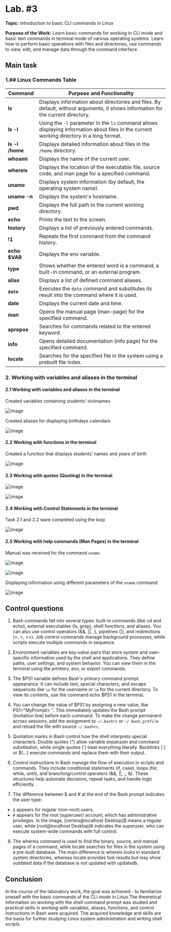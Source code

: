 # Lab. #3

**Topic:** Introduction to basic CLI commands in Linux

**Purpose of the Work:**
Learn basic commands for working in CLI mode and basic text commands in terminal mode of various operating systems. Learn how to perform basic operations with files and directories, use commands to view, edit, and manage data through the command interface

## Main task

### 1.## Linux Commands Table

| Command           | Purpose and Functionality |
|------------------|-------------------------|
| **ls** | Displays information about directories and files. By default, without arguments, it shows information for the current directory. |
| **ls -l** | Using the `-l` parameter in the `ls` command allows displaying information about files in the current working directory in a long format. |
| **ls -l /home** | Displays detailed information about files in the `/home` directory. |
| **whoami** | Displays the name of the current user. |
| **whereis** | Displays the location of the executable file, source code, and man page for a specified command. |
| **uname** | Displays system information (by default, the operating system name). |
| **uname -n** | Displays the system's hostname. |
| **pwd** | Displays the full path to the current working directory. |
| **echo** | Prints the text to the screen. |
| **history** | Displays a list of previously entered commands. |
| **!1** | Repeats the first command from the command history. |
| **echo $VAR** | Displays the env variable.  |
| **type** | Shows whether the entered word is a command, a built-in command, or an external program. |
| **alias** | Displays a list of defined command aliases. |
| **`date`** | Executes the `date` command and substitutes its result into the command where it is used. |
| **date** | Displays the current date and time. |
| **man** | Opens the manual page (man-page) for the specified command. |
| **apropos** | Searches for commands related to the entered keyword. |
| **info** | Opens detailed documentation (info page) for the specified command. |
| **locate** | Searches for the specified file in the system using a prebuilt file index. |

### 2. Working with variables and aliases in the terminal

#### 2.1 Working with variables and aliases in the terminal

Created variables containing students' nicknames

![image](./attachments/1.png)

Created aliases for displaying birthdays calendars

![image](./attachments/2.png)

#### 2.2 Working with functions in the terminal

Created a function that displays students' names and years of birth

![image](./attachments/3.png)

#### 2.3 Working with quotes (Quoting) in the terminal

![image](./attachments/4.png)

![image](./attachments/5.png)

#### 2.4 Working with Control Statements in the terminal

Task 2.1 and 2.2 ware completed using the loop

![image](./attachments/6.png)

#### 2.5 Working with help commands (Man Pages) in the terminal

Manual was received for the command `uname`

![image](./attachments/7.png)

![image](./attachments/8.png)

Displaying information using different parameters of the `uname` command

![image](./attachments/9.png)


## Control questions

1. Bash commands fall into several types: built-in commands (like cd and echo), external executables (ls, grep), shell functions, and aliases. You can also use control operators (&&, ||, ;), pipelines (|), and redirections (>, <, >>). Job control commands manage background processes, while scripts execute multiple commands in sequence.

2. Environment variables are key-value pairs that store system and user-specific information used by the shell and applications. They define paths, user settings, and system behavior. You can view them in the terminal using the printenv, env, or export commands.

3. The $PS1 variable defines Bash's primary command prompt appearance. It can include text, special characters, and escape sequences like `\u` for the username or `\w` for the current directory. To view its contents, use the command echo $PS1 in the terminal.

4. You can change the value of $PS1 by assigning a new value, like PS1="MyPrompt> ". This immediately updates the Bash prompt (invitation line) before each command. To make the change permanent across sessions, add the assignment to `~/.bashrc` or `~/.bash_profile` and reload the file with source `~/.bashrc`.

5. Quotation marks in Bash control how the shell interprets special characters. Double quotes (") allow variable expansion and command substitution, while single quotes (') treat everything literally. Backticks (`) or $(...) execute commands and replace them with their output.

6. Control instructions in Bash manage the flow of execution in scripts and commands. They include conditional statements (if, case), loops (for, while, until), and branching/control operators (&&, ||, ;, &). These structures help automate decisions, repeat tasks, and handle logic efficiently.

7. The difference between $ and # at the end of the Bash prompt indicates the user type:
  - `$` appears for regular (non-root) users.
  - `#` appears for the root (superuser) account, which has administrative privileges.
In the image, [centos@localhost Desktop]$ means a regular user, while [root@localhost Desktop]# indicates the superuser, who can execute system-wide commands with full control.

8. The whereis command is used to find the binary, source, and manual pages of a command, while locate searches for files in the system using a pre-built database. The main difference is whereis looks in standard system directories, whereas locate provides fast results but may show outdated data if the database is not updated with updatedb.

## Conclusion

In the course of the laboratory work, the goal was achieved - to familiarize oneself with the basic commands of the CLI mode in Linux.The theoretical information on working with the shell command prompt was studied and practical skills in working with variables, aliases, functions, and control instructions in Bash were acquired. The acquired knowledge and skills are the basis for further studying Linux system administration and writing shell scripts.
